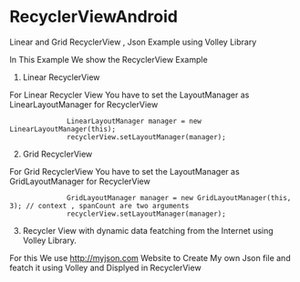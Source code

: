 # RecyclerViewAndroid
Linear and Grid RecyclerView , Json Example using Volley Library

In This Example We show the RecyclerView Example

1. Linear RecyclerView

For Linear Recycler View You have to set the LayoutManager as LinearLayoutManager for RecyclerView

                  LinearLayoutManager manager = new LinearLayoutManager(this);
                  recyclerView.setLayoutManager(manager);


2. Grid RecyclerView

For Grid RecyclerView You have to set the LayoutManager as GridLayoutManager for RecyclerView

                  GridLayoutManager manager = new GridLayoutManager(this, 3); // context , spanCount are two arguments
                  recyclerView.setLayoutManager(manager);
                  
3. Recycler View with dynamic data featching from the Internet using Volley Library.

For this We use http://myjson.com Website to Create My own Json file and featch it using Volley and  Displyed in RecyclerView
